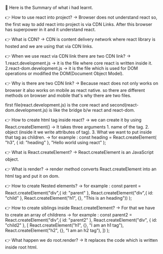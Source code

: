 📖 Here is the Summary of what i had learnt.

👉 How to use react into project?
-> Browser does not understand react so, the first way to add react into project is via CDN Links. After this browser has superpower in it and it understand react.

👉 What is CDN?
 -> CDN is content delivery network where react library is hosted and we are using that via CDN links.

👉 When we use react via CDN link there are two CDN link?
-> 1.react.development.js -> it is the file where core react is written inside it.
      2.react-dom.development.js -> it is the file which is used for DOM operations or modified the DOM(Document Object Model).

👉 Why is there are two CDN link?
-> Because react does not only works on browser it also works on mobile as react native. so there are different methods on browser and mobile that's why there are two files.
     
first file(react.development.js) is the core react and second(react-dom.development.js) is like the bridge b/w react and react-dom.

👉 How to create html tag inside react?
-> we can create it by using React.createElement()
-> It takes three arguments
       1. name of the tag.
       2. object (inside it we write attributes of tag).
       3. What we want to put inside that tag as children.
    -> for example :
        const heading = React.createElement(
            "h3",
            { id: "heading" },
            "Hello world using react"
        );
   
👉 What is React.createElement?
-> React.createElement is an JavaScript object.

👉 What is render?
-> render method converts React.createElement into an html tag and put it on dom.

👉 How to create Nested elements?
-> for example :
        const parent = React.createElement("div",{ id: "parent" },
            React.createElement("div",{ id: "child" },
            React.createElement("h1", {}, "This is an heading"))
        );

👉 How to create siblings inside React.createElement?
-> For that we have to create an array of childrens
-> for example :
        const parent2 = React.createElement("div",{ id: "parent2" },
            React.createElement("div", { id: "child2" },
            [
                React.createElement("h1", {}, "I am an h1 tag"),
                React.createElement("h2", {}, "I am an h2 tag"),
            ])
        );


👉 What happen we do root.render?
-> It replaces the code which is written inside root html.